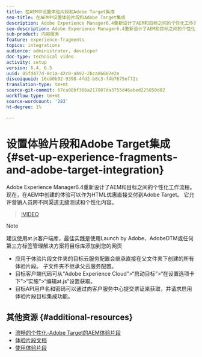 ```yaml
---
title: 在AEM中设置体验片段和Adobe Target集成
seo-title: 在AEM中设置体验片段和Adobe Target集成
description: Adobe Experience Manager6.4重新设计了AEM和目标之间的个性化工作流程。 现在，在AEM中创建的体验可以作为HTML优惠直接交付到Adobe Target。 它允许营销人员跨不同渠道无缝测试和个性化内容。
seo-description: Adobe Experience Manager6.4重新设计了AEM和目标之间的个性化工作流程。 现在，在AEM中创建的体验可以作为HTML优惠直接交付到Adobe Target。 它允许营销人员跨不同渠道无缝测试和个性化内容。
sub-product: 内容服务
feature: experience-fragments
topics: integrations
audience: administrator, developer
doc-type: technical video
activity: setup
version: 6.4, 6.5
uuid: 05fd477d-0c1a-42c0-ab92-2bca86602e2e
discoiquuid: 16cb0b92-9398-4fd2-b8c3-f4b7675ef72c
translation-type: tm+mt
source-git-commit: 67ca08bf386a217807da3755d46abed225050d02
workflow-type: tm+mt
source-wordcount: '283'
ht-degree: 1%

---
```



# 设置体验片段和Adobe Target集成{#set-up-experience-fragments-and-adobe-target-integration}

Adobe Experience Manager6.4重新设计了AEM和目标之间的个性化工作流程。 现在，在AEM中创建的体验可以作为HTML优惠直接交付到Adobe Target。 它允许营销人员跨不同渠道无缝测试和个性化内容。

>[!VIDEO](https://video.tv.adobe.com/v/22380/?quality=9&learn=on)

>[!NOTE]
>
>建议使用at.js客户端库，最佳实践是使用Launch by Adobe、AdobeDTM或任何第三方标签管理解决方案将目标库添加到您的网页

* 应用于体验片段文件夹的目标云服务配置会继承直接在父文件夹下创建的所有体验片段。 子文件夹不继承父云服务配置。
* 目标客户端代码可从“Adobe Experience Cloud”>“启动目标”>“在设置选项卡下”>“实施”>“编辑at.js”设置获取。
* 目标API用户名和密码可以通过向客户服务中心提交票证来获取，并请求启用体验片段目标集成功能。

## 其他资源 {#additional-resources}

* [流畅的个性化-Adobe Target的AEM体验片段](https://www.youtube.com/watch?v=ohvKDjCb1yM)
* [体验片段文档](https://helpx.adobe.com/experience-manager/6-5/sites/authoring/using/experience-fragments.html)
* [使用体验片段](/help/sites/experience-fragments/experience-fragments-feature-video-use.md)
